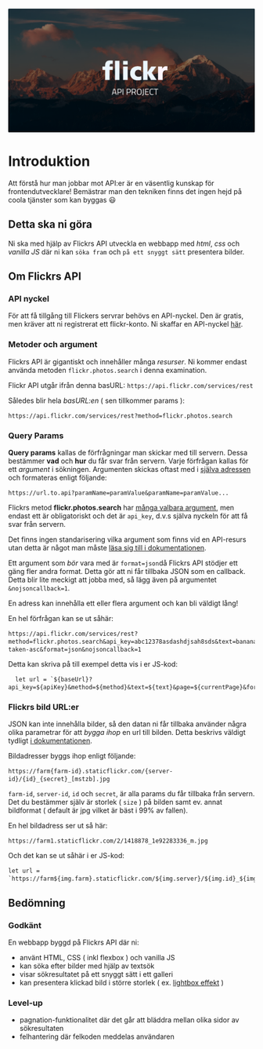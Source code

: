 ![poster](poster.png)

# Introduktion
Att förstå hur man jobbar mot API:er är en väsentlig kunskap för frontendutvecklare! Bemästrar man den tekniken finns det ingen hejd på coola tjänster som kan byggas :smiley:

## Detta ska ni göra
Ni ska med hjälp av Flickrs API utveckla en webbapp med *html*, *css* och *vanilla JS* där ni kan ```söka fram``` och ```på ett snyggt sätt``` presentera bilder.


## Om Flickrs API

### API nyckel
För att få tillgång till Flickers servrar behövs en API-nyckel. Den är gratis, men kräver att ni registrerat ett flickr-konto. Ni skaffar en API-nyckel [här](https://www.flickr.com/services/api/misc.api_keys.html).

### Metoder och argument
Flickrs API är gigantiskt och innehåller många *resurser*. Ni kommer endast använda metoden ```flickr.photos.search``` i denna examination.

Flickr API utgår ifrån denna basURL: 
```https://api.flickr.com/services/rest```

Således blir hela *basURL:en* ( sen tillkommer params ):

```
https://api.flickr.com/services/rest?method=flickr.photos.search
```

### Query Params

**Query params** kallas de förfrågningar man skickar med till servern. Dessa bestämmer **vad** och **hur** du får svar från servern. Varje förfrågan kallas för ett *argument* i sökningen. Argumenten skickas oftast med i [själva adressen](https://en.wikipedia.org/wiki/Query_string) och formateras enligt följande:

```
https://url.to.api?paramName=paramValue&paramName=paramValue...
```

Flickrs metod **flickr.photos.search** har [många valbara argument](https://www.flickr.com/services/api/flickr.photos.search.html), men endast ett är obligatoriskt och det är ```api_key```, d.v.s själva nyckeln för att få svar från servern. 

Det finns ingen standarisering vilka argument som finns vid en API-resurs utan detta är något man måste [läsa sig till i dokumentationen](https://www.flickr.com/services/api/flickr.photos.search.html).

Ett argument som *bör* vara med är ```format=json```då Flickrs API stödjer ett gäng fler andra format. Detta gör att ni får tillbaka JSON som en callback. Detta blir lite meckigt att jobba med, så lägg även på argumentet ```&nojsoncallback=1```. 


En adress kan innehålla ett eller flera argument och kan bli väldigt lång!

En hel förfrågan kan se ut såhär:

```
https://api.flickr.com/services/rest?method=flickr.photos.search&api_key=abc12378asdashdjsah8sds&text=banana&per_page=20&sort=date-taken-asc&format=json&nojsoncallback=1
```

Detta kan skriva på till exempel detta vis i er JS-kod:

```
  let url = `${baseUrl}?api_key=${apiKey}&method=${method}&text=${text}&page=${currentPage}&format=json&nojsoncallback=1`;
```

### Flickrs bild URL:er
JSON kan inte innehålla bilder, så den datan ni får tillbaka använder några olika parametrar för att *bygga ihop* en url till bilden. Detta beskrivs väldigt tydligt [i dokumentationen](https://www.flickr.com/services/api/misc.urls.html).

Bildadresser byggs ihop enligt följande:

```
https://farm{farm-id}.staticflickr.com/{server-id}/{id}_{secret}_[mstzb].jpg
```

```farm-id```, ```server-id```, ```id``` och ```secret```, är alla params du får tillbaka från servern. Det du bestämmer själv är storlek ( ```size``` ) på bilden samt ev. annat bildformat ( default är jpg vilket är bäst i 99% av fallen).

En hel bildadress ser ut så här:

```
https://farm1.staticflickr.com/2/1418878_1e92283336_m.jpg
```

Och det kan se ut såhär i er JS-kod: 

```
let url = `https://farm${img.farm}.staticflickr.com/${img.server}/${img.id}_${img.secret}_${imgSize}.jpg`;
```

## Bedömning
### Godkänt
En webbapp byggd på Flickrs API där ni:
- använt HTML, CSS ( inkl flexbox ) och vanilla JS
- kan söka efter bilder med hjälp av textsök
- visar sökresultatet på ett snyggt sätt i ett galleri
- kan presentera klickad bild i större storlek ( ex. [lightbox effekt](https://en.wikipedia.org/wiki/Lightbox_(JavaScript)) )

### Level-up
- pagnation-funktionalitet där det går att bläddra mellan olika sidor av sökresultaten
- felhantering där felkoden meddelas användaren

